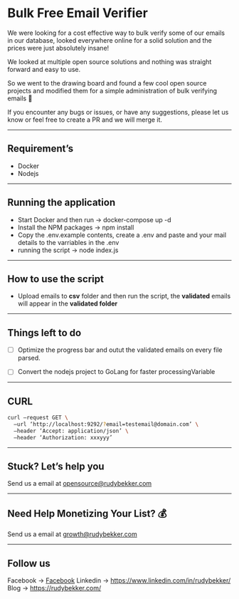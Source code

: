# Bulk Free Email Verifier
We were looking for a cost effective way to bulk verify some of our emails in our database, looked everywhere online for a solid solution and the prices were just absolutely insane! 

We looked at multiple open source solutions and nothing was straight forward and easy to use. 

So we went to the drawing board and found a few cool open source projects and modified them for a simple administration of bulk verifying emails 🎉

If you encounter any bugs or issues, or have any suggestions, please let us know or feel free to create a PR and we will merge it.

---

## Requirement’s
- Docker
- Nodejs

---

## Running the application
- Start Docker and then run -> docker-compose up -d
- Install the NPM packages -> npm install
- Copy the .env.example contents, create a .env and paste and your mail details to the varriables in the .env
- running the script -> node index.js

---

## How to use the script
- Upload emails to **csv** folder and then run the script, the **validated** emails will appear in the **validated folder**

---
## Things left to do
- [ ]  Optimize the progress bar and outut the validated emails on every file parsed.
- [ ]  Convert the nodejs project to GoLang for faster processingVariable


---

## CURL
``` bash
curl —request GET \
  —url ‘http://localhost:9292/?email=testemail@domain.com’ \
  —header ‘Accept: application/json’ \
  —header ‘Authorization: xxxyyy’
```


---
## Stuck? Let’s help you
Send us a email at opensource@rudybekker.com

----

## Need Help Monetizing Your List? 💰
Send us a email at growth@rudybekker.com

---
## Follow us
Facebook -> [Facebook](https://www.facebook.com/rudy.bekker.391)
Linkedin -> https://www.linkedin.com/in/rudybekker/
Blog -> https://rudybekker.com/